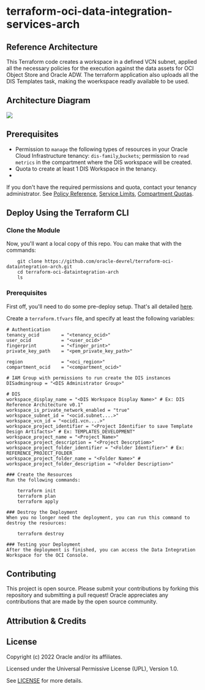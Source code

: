 # terraform-oci-data-integration-services-arch

## Reference Architecture

This Terraform code creates a workspace in a defined VCN subnet, applied all the necessary policies for the execution against the data assets for OCI Object Store and Oracle ADW. The terraform application also uploads all the DIS Templates task, making the woerkspace readly available to be used.
## Architecture Diagram 

![](./images/DIS-Reference-Architecture.png)

## Prerequisites

- Permission to `manage` the following types of resources in your Oracle Cloud Infrastructure tenancy: `dis-family`,`buckets`; permission to `read metrics` in the compartment where the DIS workspace will be created. 
- Quota to create at least 1 DIS Workspace in the tenancy.
- 
If you don't have the required permissions and quota, contact your tenancy administrator. See [Policy Reference](https://docs.cloud.oracle.com/en-us/iaas/Content/Identity/Reference/policyreference.htm), [Service Limits](https://docs.cloud.oracle.com/en-us/iaas/Content/General/Concepts/servicelimits.htm), [Compartment Quotas](https://docs.cloud.oracle.com/iaas/Content/General/Concepts/resourcequotas.htm).


## Deploy Using the Terraform CLI

### Clone the Module

Now, you'll want a local copy of this repo. You can make that with the commands:

```
    git clone https://github.com/oracle-devrel/terraform-oci-dataintegration-arch.git
    cd terraform-oci-dataintegration-arch
    ls
```

### Prerequisites
First off, you'll need to do some pre-deploy setup.  That's all detailed [here](https://github.com/cloud-partners/oci-prerequisites).

Create a `terraform.tfvars` file, and specify at least the following variables:

```
# Authentication
tenancy_ocid        = "<tenancy_ocid>"
user_ocid           = "<user_ocid>"
fingerprint         = "<finger_print>"
private_key_path    = "<pem_private_key_path>"

region              = "<oci_region>"
compartment_ocid    = "<compartment_ocid>"

# IAM Group with permissions to run create the DIS instances
DISadmingroup = "<DIS Administrator Group>"

# DIS
workspace_display_name = "<DIS Workspace Display Name>" # Ex: DIS Reference Architecture v0.1"
workspace_is_private_network_enabled = "true"
workspace_subnet_id = "<ocid.subnet....>"
workspace_vcn_id = "<ocid1.vcn....>"
workspace_project_identifier = "<Project Identifier to save Template Design Artifacts>" # Ex: TEMPLATES_DEVELOPMENT"
workspace_project_name = "<Project Name>" 
workspace_project_description = "<Project Descrptiom>" 
workspace_project_folder_identifier = "<Folder Identifier>" # Ex: REFERENCE_PROJECT_FOLDER
workspace_project_folder_name = "<Folder Name>" # 
workspace_project_folder_description = "<Folder Description>" 

### Create the Resources
Run the following commands:

    terraform init
    terraform plan
    terraform apply

### Destroy the Deployment
When you no longer need the deployment, you can run this command to destroy the resources:

    terraform destroy

### Testing your Deployment
After the deployment is finished, you can access the Data Integration Workspace for the OCI Console.

````

## Contributing
This project is open source.  Please submit your contributions by forking this repository and submitting a pull request!  Oracle appreciates any contributions that are made by the open source community.

## Attribution & Credits

## License
Copyright (c) 2022 Oracle and/or its affiliates.

Licensed under the Universal Permissive License (UPL), Version 1.0.

See [LICENSE](LICENSE) for more details.